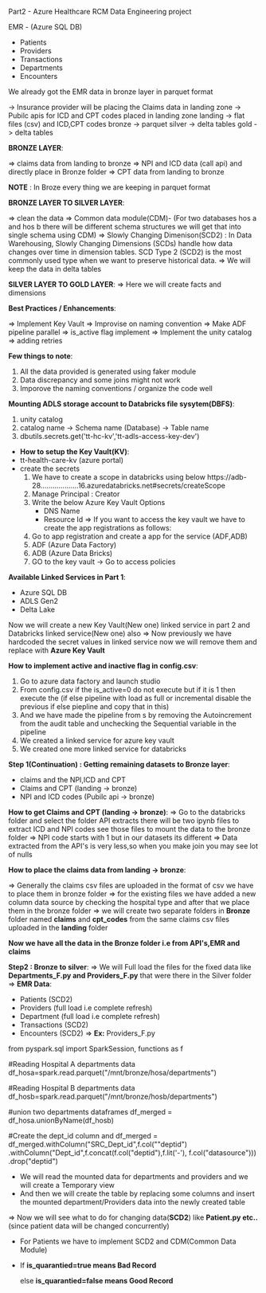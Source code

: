 Part2 - Azure Healthcare RCM Data Engineering project

EMR - (Azure SQL DB)
- Patients
- Providers
- Transactions
- Departments
- Encounters

We already got the EMR data in bronze layer in parquet format 

-> Insurance provider will be placing the Claims data in landing zone
-> Pubilc apis for ICD and CPT codes placed in landing zone
landing -> flat files (csv) and ICD,CPT codes
bronze  -> parquet
silver  -> delta tables
gold    -> delta tables

**BRONZE LAYER**:

=> claims data from landing to bronze
=> NPI and ICD data (call api) and directly place in Bronze folder
=> CPT data from landing to bronze

**NOTE** : In Broze every thing we are keeping in parquet format

**BRONZE LAYER TO SILVER LAYER**:

=> clean the data
=> Common data module(CDM)- (For two databases hos a and hos b there will be different schema structures we will
get that into single schema using CDM)
=> Slowly Changing Dimenison(SCD2) : In Data Warehousing, Slowly Changing Dimensions (SCDs) handle how data changes over time in dimension tables. SCD Type 2 (SCD2) is the most commonly used type
when we want to preserve historical data.
=> We will keep the data in delta tables


**SILVER LAYER TO GOLD LAYER**:
=> Here we will create facts and dimensions

**Best Practices / Enhancements**:

=> Implement Key Vault
=> Improvise on naming convention
=> Make ADF pipeline parallel
=> is_active flag implement
=> Implement the unity catalog
=> adding retries

**Few things to note**:
1. All the data provided is generated using faker module
2. Data discrepancy and some joins might not work
3. Imporove the naming conventions / organize the code well

**Mounting ADLS storage account to Databricks file sysytem(DBFS)**:

1. unity catalog
2. catalog name -> Schema name (Database) -> Table name
3. dbutils.secrets.get('tt-hc-kv','tt-adls-access-key-dev')
 - **How to setup the Key Vault(KV)**:
 - tt-health-care-kv (azure portal)
 - create the secrets
   1. We have to create a scope in databricks using below
      https://adb-28...................16.azuredatabricks.net#secrets/createScope
   2. Manage Principal : Creator
   3. Write the below Azure Key Vault Options
      - DNS Name
      - Resource Id
  => If you want to access the key vault we have to create the app registrations as follows:
     1. Go to app registration and create a app for the service (ADF,ADB)
     3. ADF (Azure Data Factory)
     4. ADB (Azure Data Bricks)
     5. GO to the key vault -> Go to access policies
  
**Available Linked Services in Part 1**:
- Azure SQL DB
- ADLS Gen2
- Delta Lake

 Now we will create a new Key Vault(New one) linked service in part 2 and Databricks linked service(New one) also
 => Now previously we have hardcoded the secret values in linked service now we will remove them and replace with **Azure Key Vault**

 **How to implement active and inactive flag in config.csv**:

1. Go to azure data factory and launch studio
2. From config.csv if the is_active=0 do not execute but if it is 1 then execute the (if else pipeline with load as full or incremental disable the previous if else piepline and copy that in this)
3. And we have made the pipeline from s by removing the Autoincrement from the audit table and unchecking the Sequential variable in the pipeline
4. We created a linked service for azure key vault
5. We created one more linked service for databricks

**Step 1(Continuation) : Getting remaining datasets to Bronze layer**:

- claims and the NPI,ICD and CPT
- Claims and CPT (landing -> bronze)
- NPI and ICD codes (Pubilc api -> bronze)

**How to get Claims and CPT (landing -> bronze)**:
=> Go to the databricks folder and select the folder API extracts there will be two ipynb files to extract ICD and NPI codes see those files to mount the data to the bronze folder
=> NPI code starts with 1 but in our datasets its different
=> Data extracted from the API's is very less,so when you make join you may see lot of nulls

**How to place the claims data from landing -> bronze**:

=>  Generally the claims csv files are uploaded in the format of csv we have to place them in bronze folder
=> for the existing files we have added a new column data source by checking the hospital type and after that we place them in the bronze folder
=> we will create two separate folders in **Bronze** folder named **claims** and **cpt_codes** from the same claims csv files uploaded in the **landing** folder

**Now we have all the data in the Bronze folder i.e from API's,EMR and claims**

**Step2 : Bronze to silver**:
=> We will Full load the files for the fixed data like **Departments_F.py and Providers_F.py** that were there in the Silver folder
=> **EMR Data**:
  - Patients (SCD2)
  - Providers (full load i.e complete refresh)
  - Department (full load i.e complete refresh)
  - Transactions (SCD2)
  - Encounters (SCD2)
=> **Ex:** Providers_F.py

 from pyspark.sql import SparkSession, functions as f

#Reading Hospital A departments data 
df_hosa=spark.read.parquet("/mnt/bronze/hosa/departments")

#Reading Hospital B departments data 
df_hosb=spark.read.parquet("/mnt/bronze/hosb/departments")

#union two departments dataframes
df_merged = df_hosa.unionByName(df_hosb)

#Create the dept_id column and 
df_merged = df_merged.withColumn("SRC_Dept_id",f.col(""deptid") \
.withColumn("Dept_id",f.concat(f.col("deptid"),f.lit('-'),
f.col("datasource")))\
.drop("deptid")

- We will read the mounted data for departments and providers and we will create a Temporary view
- And then we will create the table by replacing some columns and insert the mounted department/Providers data into the newly created table

=> Now we will see what to do for changing data(**SCD2**) like **Patient.py etc..** (since patient data will be changed concurrently)
- For Patients we have to implement SCD2 and CDM(Common Data Module)
- If **is_quarantied=true means Bad Record**

  else **is_quarantied=false means Good Record**



 




